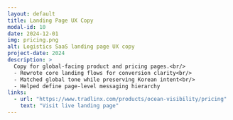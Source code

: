 ```yaml
---
layout: default
title: Landing Page UX Copy
modal-id: 10
date: 2024-12-01
img: pricing.png
alt: Logistics SaaS landing page UX copy
project-date: 2024
description: >
  Copy for global-facing product and pricing pages.<br/>
  - Rewrote core landing flows for conversion clarity<br/>
  - Matched global tone while preserving Korean intent<br/>
  - Helped define page-level messaging hierarchy
links:
  - url: "https://www.tradlinx.com/products/ocean-visibility/pricing"
    text: "Visit live landing page"
---
```


